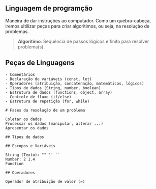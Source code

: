 ## Linguagem de programção

Maneira de dar instruções ao computador.
Como um quebra-cabeça, iremos ultilizar peças para criar algoritimos, ou seja, na resoluçào de problemas.

>   **Algoritimo**: Sequência de passos lógicos e finito para resolver problema(s).

 ## Peças de Linguagens

    - Comentários
    - Declaração de variáveis (const, let)
    - Operadores (atribuição, concatenação, matemáticos, lógicos)
    - Tipos de dados (String, number, boolean)
    - Estrutura de dados (functions, object, array)
    - Controle de fluxo (if/else)
    - Estrutura de repetição (for, while)

    # Fases da resolução de um problema

    Coletar os dados 
    Processar os dados (manipular, alterar ...)
    Apresentar os dados

    ## Tipos de dados

    ## Escopos e Variáveis

    String (Texto): "" '' `` 
    Number: 2 1.4
    Function

    ## Operadores

    Operador de atribuição de valor (=)